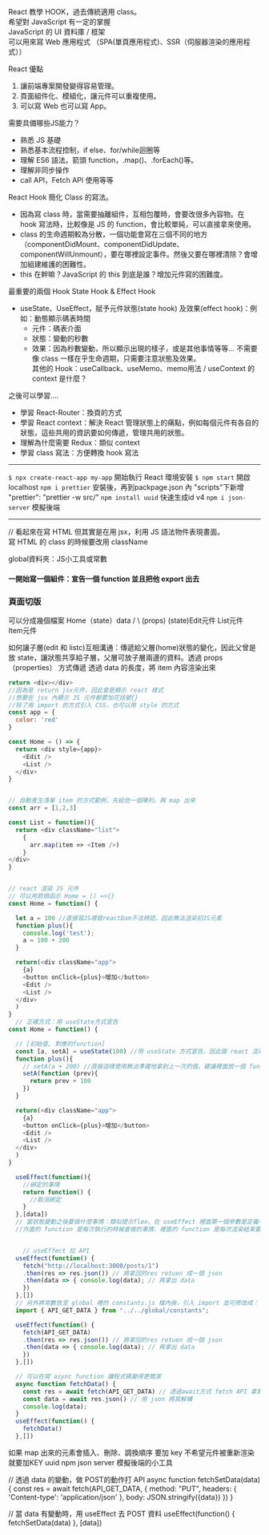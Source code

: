 React 教學 HOOK，過去傳統適用 class。  
  希望對 JavaScript 有一定的掌握  
  JavaScript 的 UI 資料庫 / 框架  
  可以用來寫 Web 應用程式
  （SPA(單頁應用程式)、SSR（伺服器渲染的應用程式））  

React 優點  
1. 讓前端專案開發變得容易管理。  
2. 頁面組件化、模組化，讓元件可以重複使用。
3. 可以寫 Web 也可以寫 App。
  
需要具備哪些JS能力？
- 熟悉 JS 基礎
- 熟悉基本流程控制，if else、for/while迴圈等
- 理解 ES6 語法。箭頭 function，.map()、.forEach()等。
- 理解非同步操作
- call API，Fetch API 使用等等
  
React Hook 簡化 Class 的寫法。  
- 因為寫 class 時，當需要抽離組件，互相包覆時，會要改很多內容物。在 hook 寫法時，比較像是 JS 的 function，會比較單純，可以直接拿來使用。  
- class 的生命週期較為分散，一個功能會寫在三個不同的地方（componentDidMount、componentDidUpdate、componentWillUnmount），要在哪裡設定事件。然後又要在哪裡清除？會增加組建維護的困難性。  
- this 在幹嘛？JavaScript 的 this 到底是誰？增加元件寫的困難度。

最重要的兩個 Hook 
State Hook & Effect Hook
- useState、UseEffect，賦予元件狀態(state hook)
及效果(effect hook)：例如：動態顯示碼表時間
  - 元件：碼表介面
  - 狀態：變動的秒數
  - 效果：因為秒數變動，所以顯示出現的樣子，或是其他事情等等...
不需要像 class 一樣在乎生命週期，只需要注意狀態及效果。  
其他的 Hook：useCallback、useMemo、memo用法 / useContext 的 context 是什麼？

之後可以學習....  
- 學習 React-Router：換頁的方式
- 學習 React context：解決 React 管理狀態上的痛點，例如每個元件有各自的狀態，這些共用的資訊要如何傳遞，管理共用的狀態。
- 理解為什麼需要 Redux：類似 context
- 學習 class 寫法：方便轉換 hook 寫法

-----------------------
```$ npx create-react-app my-app``` 開始執行 React 環境安裝
```$ npm start``` 開啟 localhost
```npm i prettier``` 安裝後，再到packpage.json 內 "scripts"下新增 "prettier": "prettier -w src/"
```npm install uuid``` 快速生成id v4
```npm i json-server``` 模擬後端

----------------------

// 看起來在寫 HTML 但其實是在用 jsx，利用 JS 語法物件表現畫面。  
寫 HTML 的 class 的時候要改用 className

global資料夾：JS小工具或常數

#### 一開始寫一個組件：宣告一個 function 並且把他 export 出去

### 頁面切版
可以分成幾個檔案
        Home（state）data
      /         \ (props)
(state)Edit元件   List元件
                  \
                  Item元件

如何讓子層(edit 和 listc)互相溝通：傳遞給父層(home)狀態的變化，因此父曾是放 state，讓狀態共享給子層，父層可放子層兩邊的資料。透過 props（properties） 方式傳遞
透過 data 的長度，將 item 內容渲染出來


```JavaScript
return <div></div>
//因為是 return jsx元件，因此會是顯示 react 樣式
//想要在 jsx 內顯示 JS 元件都要加花括號{}
//除了用 import 的方式引入 CSS，也可以用 style 的方式
const app = {
  color: 'red'
}

const Home = () => {
  return <div style={app}> 
    <Edit />
    <List />
  </div>
}


// 自動產生清單 item 的方式範例，先給他一個陣列，再 map 出來
const arr = [1,2,3]

const List = function(){
  return <div className="list">
    {
      arr.map(item => <Item />)
    }
</div>
}


// react 渲染 JS 元件
// 可以用箭頭函示 Home = () =>{}
const Home = function() {

  let a = 100 //直接寫JS導致reactDom不法辨認，因此無法渲染初JS元素
  function plus(){
    console.log('test');
    a = 100 + 200
  }

  return(<div className="app">
    {a}
    <button onClick={plus}>增加</button>
    <Edit />
    <List />
  </div>
  )
}
  // 正確方式：用 useState方式宣告
const Home = function() {

  // [初始值, 對應的function]
  const [a, setA] = useState(100) //用 useState 方式宣告，因此跟 react 渲染方式綁在一起
  function plus(){
    // setA(a + 200) //直接這樣使用無法準確地拿到上一次的值，建議裡面放一個 function
    setA(function (prev){
      return prev + 100
    })
  }

  return(<div className="app">
    {a}
    <button onClick={plus}>增加</button>
    <Edit />
    <List />
  </div>
  )
}

  useEffect(function(){
    //綁定的事情
    return function() {
      //取消綁定
    }
  },[data])
  // 當狀態變動之後要做什麼事情：類似提示flex。在 useEffect 裡面第一個參數是定義一個 function，裡面放每次執行的時候有一個效果要做的事情，因此要綁定一個依賴關係，將綁定關係放在第二個參數，當 data 有變動時，會執行 function
  //外面的 function 是每次執行的時候會做的事情，裡面的 function 是每次渲染結束要開始下一次渲染前要做的事情


    // useEffect 拉 API
  useEffect(function() {
    fetch("http://localhost:3000/posts/1")
    .then(res => res.json()) // 將拿回的res retuen 成一個 json
    .then(data => { console.log(data); // 再拿出 data
    })
  },[])
  // 另外將常數放至 global 裡的 constants.js 檔內後，引入 import 並可修改成：
  import { API_GET_DATA } from "../../global/constants";

  useEffect(function() {
    fetch(API_GET_DATA)
    .then(res => res.json()) // 將拿回的res retuen 成一個 json
    .then(data => { console.log(data); // 再拿出 data
    })
  },[])

  // 可以在寫 async function 讓程式碼變得更簡潔
  async function fetchData() {
    const res = await fetch(API_GET_DATA) // 透過await方式 fetch API 拿到 res
    const data = await res.json() // 用 json 將其解構
    console.log(data);
  }
  useEffect(function() {
    fetchData()
  },[])

```


如果 map 出來的元素會插入、刪除、調換順序 要加 key
不希望元件被重新渲染就要加KEY
uuid npm
json server 模擬後端的小工具







// 透過 data 的變動，做 POST的動作打 API
async function fetchSetData(data) {
  const res = await fetch(API_GET_DATA, {
    method: "PUT",
    headers: {
      'Content-type': 'application/json'
    },
    body: JSON.stringify({data})
  })
}



  // 當 data 有變動時，用 useEffect 去  POST 資料
  useEffect(function() {
    fetchSetData(data)
  }, [data])